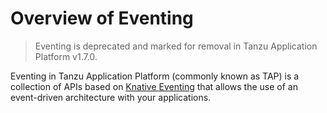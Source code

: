 # Overview of Eventing

> Eventing is deprecated and marked for removal in Tanzu Application Platform v1.7.0.

Eventing in Tanzu Application Platform (commonly known as TAP) is a collection of APIs based on [Knative Eventing](https://knative.dev/docs/eventing/) that allows the use of an
 event-driven architecture with your applications.
